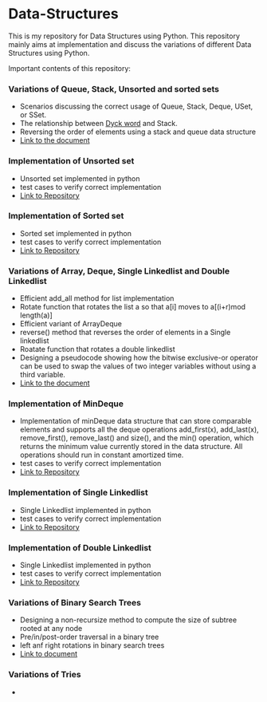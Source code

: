 # Data-Structures
This is my repository for Data Structures using Python. 
This repository mainly aims at implementation and discuss the variations of different Data Structures using Python.

Important contents of this repository:

### Variations of Queue, Stack, Unsorted and sorted sets
  - Scenarios discussing the correct usage of Queue, Stack, Deque, USet, or SSet.
  - The relationship between [Dyck word](https://en.wiktionary.org/wiki/Dyck_word) and Stack.
  - Reversing the order of elements using a stack and queue data structure
  - [Link to the document](https://github.com/SamanGaziani188/Data-Structures/blob/master/Documents/Variations-of-Queue-Stack-Unsorted-and-sorted%20sets/main.pdf)

### Implementation of Unsorted set
  - Unsorted set implemented in python
  - test cases to verify correct implementation
  - [Link to Repository](https://github.com/SamanGaziani188/Data-Structures/tree/master/unsorted-set)
  
### Implementation of Sorted set
  - Sorted set implemented in python
  - test cases to verify correct implementation
  - [Link to Repository](https://github.com/SamanGaziani188/Data-Structures/tree/master/sorted-set)
  
### Variations of Array, Deque, Single Linkedlist and Double Linkedlist
  - Efficient add_all method for list implementation
  - Rotate function that rotates the list a so that a[i] moves to a[(i+r)mod length(a)]
  - Efficient variant of ArrayDeque
  - reverse() method that reverses the order of elements in a Single linkedlist
  - Roatate function that rotates a double linkedlist 
  - Designing a pseudocode showing how the bitwise exclusive-or operator can be used to swap the values of two integer variables without using a third variable.
  - [Link to the document](https://github.com/SamanGaziani188/Data-Structures/blob/master/Documents/Variations-of-Array-Deque-SingleLinkedlist-and-DoubleLinkedlist/main.pdf)


### Implementation of MinDeque
  - Implementation of minDeque data structure that can store comparable elements and supports all the deque operations add_first(x), add_last(x), remove_first(), remove_last() and size(), and the min() operation, which returns the minimum value currently stored in the data structure. All operations should run in constant amortized time.
  - test cases to verify correct implementation
  - [Link to Repository](https://github.com/SamanGaziani188/Data-Structures/tree/master/mindeque)
  
### Implementation of Single Linkedlist
  - Single Linkedlist implemented in python
  - test cases to verify correct implementation
  - [Link to Repository](https://github.com/SamanGaziani188/Data-Structures/tree/master/single-linkedlist)
  
### Implementation of Double Linkedlist
  - Single Linkedlist implemented in python
  - test cases to verify correct implementation
  - [Link to Repository](https://github.com/SamanGaziani188/Data-Structures/tree/master/double-linkedlist)

### Variations of Binary Search Trees
  - Designing a non-recursize method to compute the size of subtree rooted at any node
  - Pre/in/post-order traversal in a binary tree
  - left anf right rotations in binary search trees
  - [Link to document]()

### Variations of Tries
  -  
